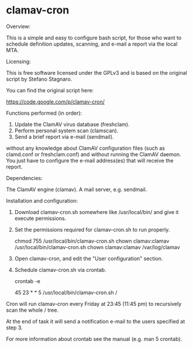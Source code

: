 clamav-cron
=========

Overview:

This is a simple and easy to configure bash script, for those who want to schedule definition updates, scanning, and e-mail a report via the local MTA.

Licensing:

This is free software licensed under the GPLv3 and is based on the original script by Stefano Stagnaro.

You can find the original script here:

https://code.google.com/p/clamav-cron/

Functions performed (in order):

1. Update the ClamAV virus database (freshclam).
2. Perform personal system scan (clamscan).
3. Send a brief report via e-mail (sendmail).

without any knowledge about ClamAV configuration files (such as clamd.conf or freshclam.conf) and without running the ClamAV daemon. You just have to configure the e-mail address(es) that will receive the report.

Dependencies:

The ClamAV engine (clamav).
A mail server, e.g. sendmail.

Installation and configuration:

1. Download clamav-cron.sh somewhere like /usr/local/bin/ and give it execute permissions.

2. Set the permissions required for clamav-cron.sh to run properly.
 
	chmod 755 /usr/local/bin/clamav-cron.sh
        chown clamav:clamav /usr/local/bin/clamav-cron.sh
        chown clamav:clamav /var/log/clamav

3. Open clamav-cron, and edit the "User configuration" section.

4. Schedule clamav-cron.sh via crontab.

	crontab -e 

	45 23 * * 5 /usr/local/bin/clamav-cron.sh /

Cron will run clamav-cron every Friday at 23:45 (11:45 pm) to recursively scan the whole / tree. 

At the end of task it will send a notification e-mail to the users specified at step 3. 

For more information about crontab see the manual (e.g. man 5 crontab).
